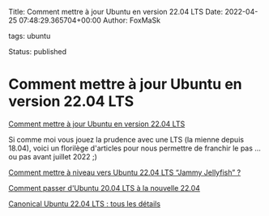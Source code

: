 Title: Comment mettre à jour Ubuntu en  version 22.04 LTS
Date: 2022-04-25 07:48:29.365704+00:00
Author: FoxMaSk 

tags: ubuntu

Status: published





# Comment mettre à jour Ubuntu en  version 22.04 LTS

[Comment mettre à jour Ubuntu en  version 22.04 LTS](None)

Si comme moi vous jouez la prudence avec une LTS (la mienne depuis 18.04), voici un florilège d&#39;articles pour nous permettre de franchir le pas ... ou pas avant juillet 2022 ;)

[Comment mettre à niveau vers Ubuntu 22.04 LTS “Jammy Jellyfish” ?](https://www.numetopia.fr/comment-mettre-a-niveau-vers-ubuntu-22-04-lts-jammy-jellyfish/)

[Comment passer d&#39;Ubuntu 20.04 LTS à la nouvelle 22.04](https://www.nextinpact.com/article/68952/comment-passer-dubuntu-20-04-lts-a-nouvelle-22-04)

[Canonical Ubuntu 22.04 LTS : tous les détails](https://www.toolinux.com/?canonical-ubuntu-22-04-lts-tous-les-details)